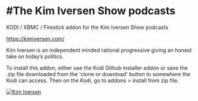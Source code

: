 #The Kim Iversen Show podcasts<br>
=============================

KODI / XBMC / Firestick addon for the Kim Iversen Show podcasts

https://kimiversen.com/

Kim Iversen is an independent minded rational progressive giving an honest take on today’s politics.

To install this addon, either use the Kodi Github installer addon or save the .zip file downloaded from the 'clone or download' button to somewhere the Kodi can access. Then on the Kodi, go to addons > install from zip file.

<a href="https://kimiversen.com/"><img src="https://pbcdn1.podbean.com/imglogo/ep-logo/pbblog4541467/Untitled-1.jpg" alt="Kim Iversen">
